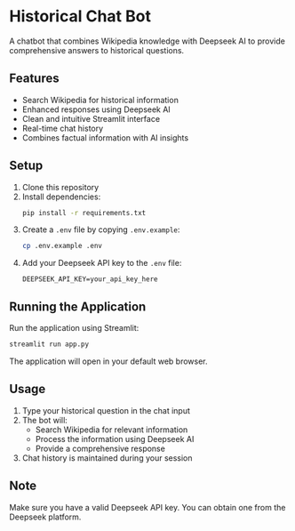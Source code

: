 # Historical Chat Bot

A chatbot that combines Wikipedia knowledge with Deepseek AI to provide comprehensive answers to historical questions.

## Features

- Search Wikipedia for historical information
- Enhanced responses using Deepseek AI
- Clean and intuitive Streamlit interface
- Real-time chat history
- Combines factual information with AI insights

## Setup

1. Clone this repository
2. Install dependencies:
   ```bash
   pip install -r requirements.txt
   ```
3. Create a `.env` file by copying `.env.example`:
   ```bash
   cp .env.example .env
   ```
4. Add your Deepseek API key to the `.env` file:
   ```
   DEEPSEEK_API_KEY=your_api_key_here
   ```

## Running the Application

Run the application using Streamlit:
```bash
streamlit run app.py
```

The application will open in your default web browser.

## Usage

1. Type your historical question in the chat input
2. The bot will:
   - Search Wikipedia for relevant information
   - Process the information using Deepseek AI
   - Provide a comprehensive response
3. Chat history is maintained during your session

## Note

Make sure you have a valid Deepseek API key. You can obtain one from the Deepseek platform. 